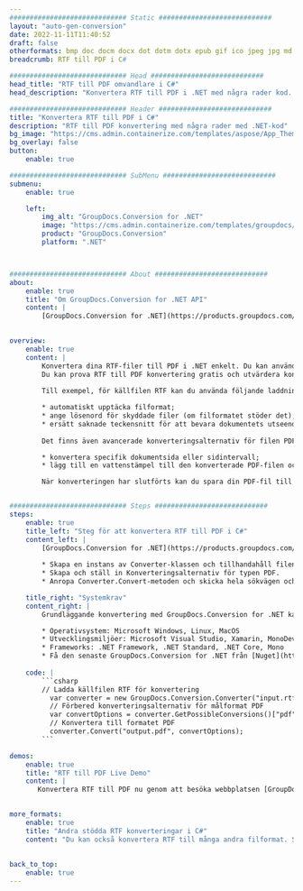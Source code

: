 ```yaml
---
############################# Static ############################
layout: "auto-gen-conversion"
date: 2022-11-11T11:40:52
draft: false
otherformats: bmp doc docm docx dot dotm dotx epub gif ico jpeg jpg md odt ott pdf png psd rtf tex tif tiff txt xps
breadcrumb: RTF till PDF i C#

############################# Head ############################
head_title: "RTF till PDF omvandlare i C#"
head_description: "Konvertera RTF till PDF i .NET med några rader kod. Använd GroupDocs Document Conversion API för att konvertera över 160 filformat."

############################# Header ############################
title: "Konvertera RTF till PDF i C#"
description: "RTF till PDF konvertering med några rader med .NET-kod"
bg_image: "https://cms.admin.containerize.com/templates/aspose/App_Themes/V3/images/bg/header1.png"
bg_overlay: false
button:
    enable: true

############################# SubMenu ############################
submenu:
    enable: true

    left:
        img_alt: "GroupDocs.Conversion for .NET"
        image: "https://cms.admin.containerize.com/templates/groupdocs/images/product-logos/90x90-noborder/groupdocs-conversion-net.png"
        product: "GroupDocs.Conversion"
        platform: ".NET"



############################# About ############################
about:
    enable: true
    title: "Om GroupDocs.Conversion for .NET API"
    content: |
        [GroupDocs.Conversion for .NET](https://products.groupdocs.com/conversion/net/) kan användas för att konvertera Microsoft Word, Excel, PowerPoint, PDF, Visio och andra format. GroupDocs.Conversion är ett fristående API som är lämpligt för back-end och interna system där hög prestanda krävs. Det beror inte på någon programvara som Microsoft eller Open Office.
    

overview:
    enable: true
    content: |
        Konvertera dina RTF-filer till PDF i .NET enkelt. Du kan använda bara ett par C# kodrader i valfri plattform som du vill, som - Windows, Linux, macOS.
        Du kan prova RTF till PDF konvertering gratis och utvärdera konverteringsresultatens kvalitet. Tillsammans med enkla filkonverteringsscenarier kan du prova mer avancerade alternativ för att ladda källfilen RTF och för att spara resultatet PDF. 
        
        Till exempel, för källfilen RTF kan du använda följande laddningsalternativ:

        * automatiskt upptäcka filformat;
        * ange lösenord för skyddade filer (om filformatet stöder det);
        * ersätt saknade teckensnitt för att bevara dokumentets utseende.
        
        Det finns även avancerade konverteringsalternativ för filen PDF:

        * konvertera specifik dokumentsida eller sidintervall;
        * lägg till en vattenstämpel till den konverterade PDF-filen och många fler.

        När konverteringen har slutförts kan du spara din PDF-fil till den lokala filsökvägen eller någon tredje parts lagring som FTP, Amazon S3, Google Drive, Dropbox etc. Observera - för att konvertera RTF till {{ TO}} det finns inget behov av någon ytterligare programvara installerad - som MS Office, Open Office, Adobe Acrobat Reader etc.


############################# Steps ############################
steps:
    enable: true
    title_left: "Steg för att konvertera RTF till PDF i C#"
    content_left: |
        [GroupDocs.Conversion for .NET](https://products.groupdocs.com/conversion/net/) gör det enkelt för utvecklare att konvertera en RTF-fil till PDF med några rader kod.
        
        * Skapa en instans av Converter-klassen och tillhandahåll filen RTF med den fullständiga sökvägen
        * Skapa och ställ in Konverteringsalternativ för typen PDF.
        * Anropa Converter.Convert-metoden och skicka hela sökvägen och formatet (PDF) som en parameter

    title_right: "Systemkrav"
    content_right: |
        Grundläggande konvertering med GroupDocs.Conversion for .NET kan göras med bara några enkla steg. Våra API:er stöds på alla större plattformar och operativsystem. Innan du kör koden nedan, se till att du har följande förutsättningar installerade på ditt system.

        * Operativsystem: Microsoft Windows, Linux, MacOS
        * Utvecklingsmiljöer: Microsoft Visual Studio, Xamarin, MonoDevelop
        * Frameworks: .NET Framework, .NET Standard, .NET Core, Mono
        * Få den senaste GroupDocs.Conversion for .NET från [Nuget](https://www.nuget.org/packages/groupdocs.conversion)
         
    code: |
        ```csharp    
        // Ladda källfilen RTF för konvertering
          var converter = new GroupDocs.Conversion.Converter("input.rtf");
          // Förbered konverteringsalternativ för målformat PDF
          var convertOptions = converter.GetPossibleConversions()["pdf"].ConvertOptions;
          // Konvertera till formatet PDF
          converter.Convert("output.pdf", convertOptions);
        ```

demos:
    enable: true
    title: "RTF till PDF Live Demo"
    content: |
       Konvertera RTF till PDF nu genom att besöka webbplatsen [GroupDocs.Conversion App](https://products.groupdocs.app/conversion/family). Onlinedemo har följande fördelar
          

more_formats:
    enable: true
    title: "Andra stödda RTF konverteringar i C#"
    content: "Du kan också konvertera RTF till många andra filformat. Se listan nedan."
       
       
back_to_top:
    enable: true
---
```

